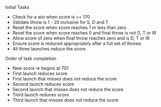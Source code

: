 Initial Tasks
- Check for a win when score is >= 170
- Validate throw is 1 - 20 inclusive for S, D and T
- Reset the score when score reaches 1 or less than zero
- Reset the score when score reaches 0 and final throw is not D, T or IR
- Allow score of zero when final throw reaches zero and is D, T or IR
- Ensure score is reduced appropriately after a full set of throws
- All three launches reduce the score

Order of task completion
- New score => begins at 701
- First launch reduces score
- First launch that misses does not reduce the score
- Second launch reduces score
- Second launch that misses does not reduce the score
- Third launch reduces score
- Third launch that misses does not reduce the score
